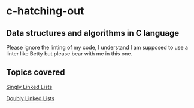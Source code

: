 # c-hatching-out
## Data structures and algorithms in C language

Please ignore the linting of my code, I understand I am supposed to use a linter like Betty but please bear with me in this one.

## Topics covered
[Singly Linked Lists](./0x01-singly_linked_lists/1-singly_linked_lists.c)

[Doubly Linked Lists](./0x02-doubly_linked_lists/1-doubly_linked_lists.c)
